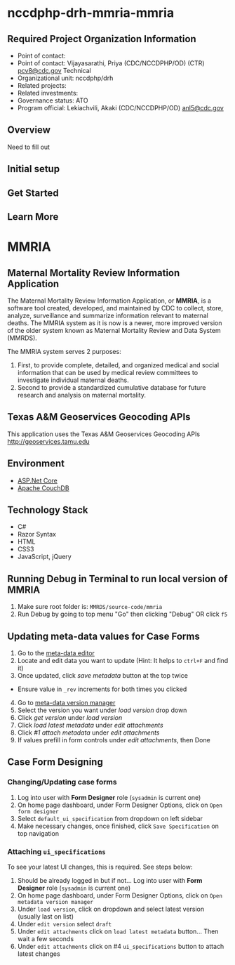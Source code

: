 ﻿# nccdphp-drh-mmria-mmria

## Required Project Organization Information

* Point of contact: 
* Point of contact: Vijayasarathi, Priya (CDC/NCCDPHP/OD) (CTR) <pcv8@cdc.gov>  Technical
* Organizational unit:  nccdphp/drh
* Related projects: 
* Related investments: 
* Governance status: ATO 
* Program official: Lekiachvili, Akaki (CDC/NCCDPHP/OD) <anl5@cdc.gov>

## Overview

Need to fill out

## Initial setup

## Get Started

## Learn More
# MMRIA


## Maternal Mortality Review Information Application

The Maternal Mortality Review Information Application, or  **MMRIA**, is a software tool created, developed, and maintained by CDC to collect, store, analyze, surveillance and summarize information relevant to maternal deaths. The MMRIA system as it is now is a newer, more improved version of the older system known as Maternal Mortality Review and Data System (MMRDS).

The MMRIA system serves 2 purposes:

1. First, to provide complete, detailed, and organized medical and social information that can be used by medical review committees to investigate individual maternal deaths.
2. Second to provide a standardized cumulative database for future research and analysis on maternal mortality.


## Texas A&M Geoservices Geocoding APIs

This application uses the Texas A&M Geoservices Geocoding APIs <a href='http://geoservices.tamu.edu' target='_new'>http://geoservices.tamu.edu</a>


## Environment

+ [ASP.Net Core](https://docs.microsoft.com/en-us/aspnet/core/)
+ [Apache CouchDB](https://couchdb.apache.org/)


## Technology Stack

+ C#
+ Razor Syntax
+ HTML
+ CSS3
+ JavaScript, jQuery


## Running Debug in Terminal to run local version of MMRIA

1. Make sure root folder is: `MMRDS/source-code/mmria`
2. Run Debug by going to top menu "Go" then clicking "Debug" OR click `f5`


## Updating meta-data values for Case Forms

1. Go to the [meta-data editor](http://localhost:5000/editor)
2. Locate and edit data you want to update (Hint: It helps to `ctrl+F` and find it)
3. Once updated, click *save metadata* button at the top twice
  - Ensure value in `_rev` increments for both times you clicked
4. Go to [meta-data version manager](http://localhost:5000/version-manager)
5. Select the version you want under *load version* drop down
6. Click *get version* under *load version*
7. Click *load latest metadata* under *edit attachments*
8. Click *#1 attach metadata* under *edit attachments*
9. If values prefill in form controls under *edit attachments*, then Done


## Case Form Designing

### Changing/Updating case forms

1. Log into user with **Form Designer** role (`sysadmin` is current one)
2. On home page dashboard, under Form Designer Options, click on `Open form designer`
3. Select `default_ui_specification` from dropdown on left sidebar
4. Make necessary changes, once finished, click `Save Specification` on top navigation

### Attaching `ui_specifications`

To see your latest UI changes, this is required. See steps below:

1. Should be already logged in but if not... Log into user with **Form Designer** role (`sysadmin` is current one)
2. On home page dashboard, under Form Designer Options, click on `Open metadata version manager`
3. Under `load version`, click on dropdown and select latest version (usually last on list)
4. Under `edit version` select `draft`
5. Under `edit attachments` click on `load latest metadata` button... Then wait a few seconds
6. Under `edit attachments` click on #4 `ui_specifications` button to attach latest changes


